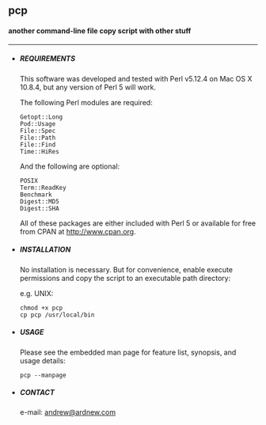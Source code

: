 ## pcp
#### another command-line file copy script with other stuff

---

- ##### REQUIREMENTS

   This software was developed and tested with Perl v5.12.4 on Mac OS X 10.8.4, but any version of Perl 5 will work.

   The following Perl modules are required:
   
   ```
   Getopt::Long
   Pod::Usage
   File::Spec
   File::Path
   File::Find
   Time::HiRes
   ```

   And the following are optional:

   ```
   POSIX
   Term::ReadKey
   Benchmark
   Digest::MD5
   Digest::SHA
   ```

   All of these packages are either included with Perl 5 or available for free from CPAN at <http://www.cpan.org>.

- ##### INSTALLATION

   No installation is necessary. But for convenience, enable execute permissions and copy the script to an executable path directory:

   e.g. UNIX:
   ```
   chmod +x pcp
   cp pcp /usr/local/bin
   ```

- ##### USAGE

   Please see the embedded man page for feature list, synopsis, and usage details:

   ```
   pcp --manpage
   ```

- ##### CONTACT

   e-mail: <andrew@ardnew.com>
